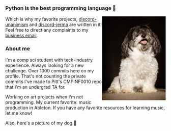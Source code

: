 ### Python is the best programming language :snake:

<img src="dog2.jpg" width="200" align="right" />

Which is why my favorite projects, [discord-unanimism](https://github.com/benrucker/discord-unanimism) and [discord-jerma](https://github.com/benrucker/discord-jerma) are written in it! Feel free to direct any complaints to my [business email](https://www.youtube.com/watch?v=5qap5aO4i9A).

### About me

I'm a comp sci student with tech-industry experience. Always looking for a new challenge. Over 1000 commits here on my profile. That's not counting the private commits I've made to Pitt's CMPINF0010 repo that I'm an undergrad TA for.

Working on art projects when I'm not programming. My current favorite: music production in Ableton. If you have any favorite resources for learning music, let me know!

Also, here's a picture of my dog :dog:

<!--
**benrucker/benrucker** is a ✨ _special_ ✨ repository because its `README.md` (this file) appears on your GitHub profile.

Here are some ideas to get you started:

- 🔭 I’m currently working on ...
- 🌱 I’m currently learning ...
- 👯 I’m looking to collaborate on ...
- 🤔 I’m looking for help with ...
- 💬 Ask me about ...
- 📫 How to reach me: ...
- 😄 Pronouns: ...
- ⚡ Fun fact: ...
-->
